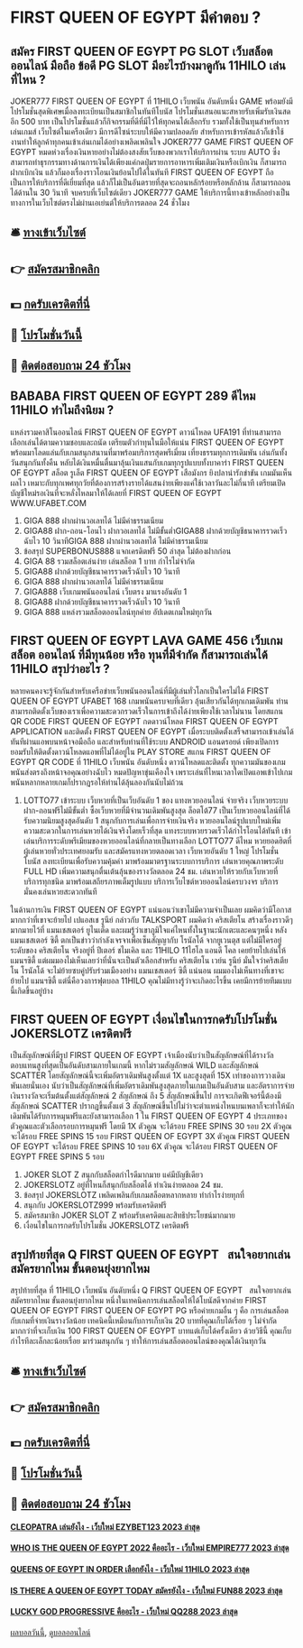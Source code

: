 # FIRST QUEEN OF EGYPT มีคำตอบ ?
## สมัคร FIRST QUEEN OF EGYPT PG SLOT เว็บสล็อตออนไลน์ มือถือ ข้อดี PG SLOT มีอะไรบ้างมาดูกัน 11HILO เล่นที่ไหน ?
JOKER777 FIRST QUEEN OF EGYPT ที่ 11HILO เว็บพนัน อันดับหนึ่ง GAME พร้อมยังมีโปรโมชั่นสุดพิเศษเมื่อลงทะเบียนเป็นสมาชิกในทันทีโบนัส โปรโมชั่นเสนอแนะสหายรับเพิ่มรับเงินสดอีก 500 บาท เป็นโปรโมชั่นแล้วก็กิจกรรมที่ดีที่มีไว้ให้ทุกคนได้เลือกรับ รวมทั้งใช้เป็นทุนสำหรับการเล่นเกมส์ เว็บไซต์ในเครือเดียว มีการดีไซน์ระบบให้มีความปลอดภัย สำหรับการเข้ารหัสแล้วก็เข้าใช้งานทำให้ลูกค้าทุกคนเข้าเล่นเกมได้อย่างเพลิดเพลินใจ JOKER777 GAME FIRST QUEEN OF EGYPT หมดห่วงเรื่องเงินหายอย่างไม่ต้องสงสัยเว็บของพวกเราให้บริการผ่าน ระบบ AUTO ซึ่งสามารถทำธุรกรรมทางด้านการเงินได้เพียงแค่กดปุ่มรายการอาหารเพิ่มเติมเงินหรือเบิกเงิน ก็สามารถฝากเบิกเงิน แล้วก็มองเรื่องราวโอนเงินย้อนไปได้ในทันที FIRST QUEEN OF EGYPT ถือเป็นการให้บริการที่ดีเยี่ยมที่สุด แล้วก็ไม่เป็นอันตรายที่สุดจะถอนหลักร้อยหรือหลักล้าน ก็สามารถถอนได้ด้านใน 30 วินาที จบครบที่เว็บไซต์เดียว JOKER777 GAME ให้บริการนี้ทางเข้าหลักอย่างเป็นทางการในเว็บไซต์ตรงไม่ผ่านเอเย่นต์ให้บริการตลอด 24 ชั่วโมง

## 🛎 [ทางเข้าเว็บไซต์](https://bit.ly/3SdLNi2)
## 👉 [สมัครสมาชิกคลิก](https://bit.ly/3SdLNi2)
## 💵 [กดรับเครดิตที่นี่](https://bit.ly/3dyRKHj)
## 👑 [โปรโมชั่นวันนี้](https://bit.ly/3dyRKHj)
## 📱 [ติดต่อสอบถาม 24 ชัวโมง](https://bit.ly/3dyRKHj)

## BABABA FIRST QUEEN OF EGYPT 289 ดีไหม 11HILO ทำไมถึงนิยม ?
แหล่งรวมคาสิโนออนไลน์ FIRST QUEEN OF EGYPT ดาวน์โหลด UFA191 ที่ท่านสามารถเลือกเล่นได้ตามความชอบและถนัด เตรียมตัวกำทุนในมือให้แน่น FIRST QUEEN OF EGYPT พร้อมมาโลดแล่นกับเกมสนุกสนานที่มาพร้อมบริการสุดพรีเมี่ยม เที่ยงธรรมทุกการเดิมพัน เล่นกันทั้งวันสนุกกันทั้งคืน หลับได้เงินหมื่นตื่นมาลุ้นเงินแสนกับเกมทุกรูปแบบทั้งบาคาร่า FIRST QUEEN OF EGYPT สล็อต รูเล็ต FIRST QUEEN OF EGYPT เสือมังกร ยิงปลาน่ารักขำขัน เกมมันเห็นผลไว เหมาะกับทุกเพศทุกวัยที่ต้องการสร้างรายได้แสนง่ายเพียงแค่ใช้เวลาวันละไม่กี่นาที เตรียมเปิดบัญชีใหม่รอเงินที่จะหลั่งไหลมาให้ได้เลยที่ FIRST QUEEN OF EGYPT WWW.UFABET.COM
1. GIGA 888 ฝากผ่านวอเลทได้ ไม่มีค่าธรรมเนียม
2. GIGA88 ฝาก-ถอน-โอนไว ฝากวอเลทได้ ไม่มีขั้นต่ำGIGA88 ฝากด้วยบัญชีธนาคารรวดเร็วฉับไว 10 วินาทีGIGA 888 ฝากผ่านวอเลทได้ ไม่มีค่าธรรมเนียม
3. ข้อสรุป SUPERBONUS888 แจกเครดิตฟรี 50 ล่าสุด ไม่ต้องฝากก่อน
4. GIGA 88 รวมสล็อตเล่นง่าย เล่นสล็อต 1 บาท กำไรไม่จำกัด
5. GIGA88 ฝากด้วยบัญชีธนาคารรวดเร็วฉับไว 10 วินาที
6. GIGA 888 ฝากผ่านวอเลทได้ ไม่มีค่าธรรมเนียม
7. GIGA888 เว็บเกมพนันออนไลน์ เว็บตรง มาแรงอันดับ 1
8. GIGA88 ฝากด้วยบัญชีธนาคารรวดเร็วฉับไว 10 วินาที
9. GIGA 888 แหล่งรวมสล็อตออนไลน์ทุกค่าย อัปเดตเกมใหม่ทุกวัน

## FIRST QUEEN OF EGYPT LAVA GAME 456 เว็บเกมสล็อต ออนไลน์ ที่มีทุนน้อย หรือ ทุนที่มีจำกัด ก็สามารถเล่นได้ 11HILO สรุปว่าอะไร ?
หลายคนคงจะรู้จักกันสำหรับเครือข่ายเว็บพนันออนไลน์ที่มีผู้เล่นทั่วโลกเป็นใครไม่ได้ FIRST QUEEN OF EGYPT UFABET 168 เกมพนันครบจบที่เดียว ลุ้นเสียวกันได้ทุกเกมเดิมพัน ท่านสามารถติดตั้งเว็บของเราเพื่อความสะดวกรวดเร็วในการเข้าถึงได้ง่ายเพียงใช้เวลาไม่นาน โดยสแกน QR CODE FIRST QUEEN OF EGYPT กดดาวน์โหลด FIRST QUEEN OF EGYPT APPLICATION และติดตั้ง FIRST QUEEN OF EGYPT เมื่อระบบติดตั้งเสร็จสามารถเข้าเล่นได้ทันทีผ่านแอพบนหน้าจอมือถือ และสำหรับท่านที่ใช้ระบบ ANDROID แอนดรอยด์ เพียงเปิดการยอมรับให้ติดตั้งดาวน์โหลดแอพที่ไม่ได้อยู่ใน PLAY STORE สแกน FIRST QUEEN OF EGYPT QR CODE ที่ 11HILO เว็บพนัน อันดับหนึ่ง ดาวน์โหลดและติดตั้ง ทุกความมันของเกมพนันส่งตรงถึงหน้าจอคุณอย่างฉับไว หมดปัญหาขุ่นเคืองใจ เพราะเล่นที่ไหนเวลาใดเปิดแอพเข้าไปเกมพนันหลากหลายเกมก็ปรากฎรอให้ท่านได้ลุ้นลองกันนับไม่ถ้วน
1. LOTTO77 เข้าระบบ เว็บหวยที่เป็นเว็บอันดับ 1 ของ แทงหวยออนไลน์ จ่ายจริง เว็บหวยระบบฝาก-ถอนฟรีไม่มีขั้นต่ำ ซื้อเว็บหวยที่มีจำนวนเดิมพันสูงสุด ล็อตโต้77 เป็นเว็บหวยออนไลน์ที่ได้รับความนิยมสูงสุดอันดับ 1 สนุกกับการเล่นเพื่อการจ่ายเงินจริง หวยออนไลน์รูปแบบใหม่เพิ่มความสะดวกในการเล่นหวยได้เงินจริงโดยเร็วที่สุด แทงระบบหวยรวดเร็วได้กำไรโอนได้ทันที เข้าเล่นบริการระดับพรีเมียมของหวยออนไลน์ที่กลายเป็นทางเลือก LOTTO77 ดีไหม หวยยอดฮิตที่ผู้เล่นหวยทั่วประเทศยอมรับ และสมัครแทงหวยตลอดเวลา เว็บหวยอันดับ 1 ใหญ่ โปรโมชั่นโบนัส ลงทะเบียนเพื่อรับความคุ้มค่า มาพร้อมมาตรฐานระบบการบริการ เล่นหวยคุณภาพระดับ FULL HD เพิ่มความสนุกตื่นเต้นลุ้นของรางวัลตลอด 24 ชม. เล่นหวยให้รวยกับเว็บหวยที่บริการทุกชนิด มาพร้อมเสถียรภาพเต็มรูปแบบ บริการเว็บไซต์หวยออนไลน์ครบวงจร บริการมั่นคงเล่นหวยสะดวกทันที

ในด้านการเงิน FIRST QUEEN OF EGYPT แน่นอนว่าเขาไม่มีความจำเป็นเลย ผมคิดว่ามีโอกาสมากกว่าที่เขาจะย้ายไป เปแอสเช
รูนีย์ กล่าวกับ TALKSPORT
ผมคิดว่า คริสเตียโน สร้างเรื่องราวดีๆมากมายไว้ที่ แมนเชสเตอร์ ยูไนเต็ด และผมรู้ว่าเขาภูมิใจแค่ไหนทั้งในฐานะนักเตะและคนๆหนึ่ง
หลังแมนเชสเตอร์ ซิตี้ ตกเป็นข่าวว่ากำลังเจรจาเพื่อเซ็นสัญญากับ โรนัลโด้ จากยูเวนตุส
แต่ไม่มีใครอยู่ระดับของ คริสเตียโน
จริงอยู่ที่ ปีเตอร์ ชไมเคิล และ 11HILO 11ไฮโล แอนดี โคล เคยย้ายไปเล่นให้ แมนฯซิตี้ แต่ผมมองไม่เห็นเลยว่าที่นั่นจะเป็นตัวเลือกสำหรับ คริสเตียโน
เวย์น รูนีย์ มั่นใจว่าคริสเตียโน โรนัลโด้ จะไม่ย้ายซบคู่ปรับร่วมเมืองอย่าง แมนเชสเตอร์ ซิตี้ แน่นอน
ผมมองไม่เห็นทางที่เขาจะย้ายไป แมนฯซิตี้ แต่นี่คือวงการฟุตบอล 11HILO คุณไม่มีทางรู้ว่าจะเกิดอะไรขึ้น เคยมีการย้ายทีมแบบนี้เกิดขึ้นอยู่บ้าง

## FIRST QUEEN OF EGYPT เงื่อนไขในการกดรับโปรโมชั่น JOKERSLOTZ เครดิตฟรี
เป็นสัญลักษณ์ที่มีรูป FIRST QUEEN OF EGYPT เจ้าเมืองนับว่าเป็นสัญลักษณ์ที่ได้รางวัลตอบแทนสูงที่สุดเป็นอันดับสามภายในเกมนี้ หากไม่รวมสัญลักษณ์ WILD และสัญลักษณ์ SCATTER โดยสัญลักษณ์นี้จะเพิ่มอัตราเดิมพันสูงตั้งแต่ 1X และสูงสุดที่ 15X เท่าของการวางเดิมพันเลยนั่นเอง นับว่าเป็นสัญลักษณ์ที่เพิ่มอัตราเดิมพันสูงสุดภายในเกมเป็นอันดับสาม และอัตราการจ่ายเงินรางวัลจะเริ่มต้นตั้งแต่สัญลักษณ์ 2 สัญลักษณ์ ถึง 5 สัญลักษณ์ขึ้นไป
การจะเกิดฟีเจอร์นี้ต้องมีสัญลักษณ์ SCATTER ปรากฏขึ้นตั้งแต่ 3 สัญลักษณ์ขึ้นไปไม่ว่าจะตำแหน่งไหนบนเพลาก็จะทำให้นักเดิมพันได้รับการหมุนฟรีและยังสามารถเลือก 1 ใน FIRST QUEEN OF EGYPT 4 ประเภทของตัวคูณและตัวเลือกรอบการหมุนฟรี โดยมี 1X ตัวคูณ จะได้รอบ FREE SPINS 30 รอบ 2X ตัวคูณ จะได้รอบ FREE SPINS 15 รอบ FIRST QUEEN OF EGYPT 3X ตัวคูณ FIRST QUEEN OF EGYPT จะได้รอบ FREE SPINS 10 รอบ 6X ตัวคูณ จะได้รอบ FIRST QUEEN OF EGYPT FREE SPINS 5 รอบ
1. JOKER SLOT Z สนุกกับสล็อตกำไรดีมากมาย แค่มีบัญชีเดียว
2. JOKERSLOTZ อยู่ที่ไหนก็สนุกกับสล็อตได้ ทำเงินง่ายตลอด 24 ชม.
3. ข้อสรุป JOKERSLOTZ เพลิดเพลินกับเกมสล็อตหลากหลาย ทำกำไรง่ายทุกที่
4. สนุกกับ JOKERSLOTZ999 พร้อมรับเครดิตฟรี
5. สมัครสมาชิก JOKER SLOT Z พร้อมรับเครดิตและสิทธิประโยชน์มากมาย
6. เงื่อนไขในการกดรับโปรโมชั่น JOKERSLOTZ เครดิตฟรี

## สรุปท้ายที่สุด Q FIRST QUEEN OF EGYPT   สนใจอยากเล่น สมัครยากไหม ขั้นตอนยุ่งยากไหม
สรุปท้ายที่สุด ที่ 11HILO เว็บพนัน อันดับหนึ่ง Q FIRST QUEEN OF EGYPT   สนใจอยากเล่น สมัครยากไหม ขั้นตอนยุ่งยากไหม หนึ่งในเทคนิคการเล่นสล็อตให้ได้โบนัสดีจากค่าย FIRST QUEEN OF EGYPT FIRST QUEEN OF EGYPT PG หรือค่ายเกมอื่น ๆ คือ การเล่นสล็อตกับเกมที่จ่ายเงินรางวัลน้อย เทคนิคนี้เหมือนกับการเก็บเงิน 20 บาทที่คุณเก็บได้เรื่อย ๆ ไม่จำกัดมากกว่าที่จะเก็บเงิน 100 FIRST QUEEN OF EGYPT บาทแต่เก็บได้ครั้งเดียว ด้วยวิธีนี้ คุณเก็บกำไรทีละเล็กละน้อยเรื่อย มาร่วมสนุกกัน ๆ ทำให้การเล่นสล็อตออนไลน์ของคุณได้เงินทุกวัน

## 🛎 [ทางเข้าเว็บไซต์](https://bit.ly/3SdLNi2)
## 👉 [สมัครสมาชิกคลิก](https://bit.ly/3SdLNi2)
## 💵 [กดรับเครดิตที่นี่](https://bit.ly/3dyRKHj)
## 👑 [โปรโมชั่นวันนี้](https://bit.ly/3dyRKHj)
## 📱 [ติดต่อสอบถาม 24 ชัวโมง](https://bit.ly/3dyRKHj)

#### [CLEOPATRA เล่นยังไง - เว็บใหม่ EZYBET123 2023 ล่าสุด](https://atom.io/themes/cleopatra%20เล่นยังไง%20-%20เว็บใหม่%20ezybet123%202023%20ล่าสุด)
#### [WHO IS THE QUEEN OF EGYPT 2022 คืออะไร - เว็บใหม่ EMPIRE777 2023 ล่าสุด](https://atom.io/themes/who%20is%20the%20queen%20of%20egypt%202022%20คืออะไร%20-%20เว็บใหม่%20empire777%202023%20ล่าสุด)
#### [QUEENS OF EGYPT IN ORDER เลือกยังไง - เว็บใหม่ 11HILO 2023 ล่าสุด](https://atom.io/themes/queens%20of%20egypt%20in%20order%20เลือกยังไง%20-%20เว็บใหม่%2011hilo%202023%20ล่าสุด)
#### [IS THERE A QUEEN OF EGYPT TODAY สมัครยังไง - เว็บใหม่ FUN88 2023 ล่าสุด](https://atom.io/themes/is%20there%20a%20queen%20of%20egypt%20today%20สมัครยังไง%20-%20เว็บใหม่%20fun88%202023%20ล่าสุด)
#### [LUCKY GOD PROGRESSIVE คืออะไร - เว็บใหม่ QQ288 2023 ล่าสุด](https://atom.io/themes/lucky%20god%20progressive%20คืออะไร%20-%20เว็บใหม่%20qq288%202023%20ล่าสุด)

[ผลบอลวันนี้](https://siamsport.tv "ผลบอลวันนี้"), [ดูบอลออนไลน์](https://siamsport.tv/ดูบอลสด "ดูบอลออนไลน์")